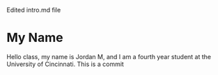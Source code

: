 Edited intro.md file
# My Name
Hello class, my name is Jordan M, and I am a fourth year student at the University of Cincinnati.
This is a commit

